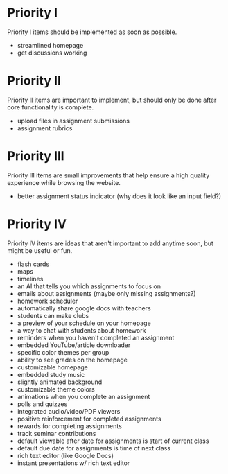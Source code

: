 # Priority I

Priority I items should be implemented as soon as possible.

- streamlined homepage
- get discussions working

# Priority II

Priority II items are important to implement, but should only be done after core
functionality is complete.

- upload files in assignment submissions
- assignment rubrics

# Priority III

Priority III items are small improvements that help ensure a high quality
experience while browsing the website.

- better assignment status indicator (why does it look like an input field?)

# Priority IV

Priority IV items are ideas that aren't important to add anytime soon, but might
be useful or fun.

- flash cards
- maps
- timelines
- an AI that tells you which assignments to focus on
- emails about assignments (maybe only missing assignments?)
- homework scheduler
- automatically share google docs with teachers
- students can make clubs
- a preview of your schedule on your homepage
- a way to chat with students about homework
- reminders when you haven't completed an assignment
- embedded YouTube/article downloader
- specific color themes per group
- ability to see grades on the homepage
- customizable homepage
- embedded study music
- slightly animated background
- customizable theme colors
- animations when you complete an assignment
- polls and quizzes
- integrated audio/video/PDF viewers
- positive reinforcement for completed assignments
- rewards for completing assignments
- track seminar contributions
- default viewable after date for assignments is start of current class
- default due date for assignments is time of next class
- rich text editor (like Google Docs)
- instant presentations w/ rich text editor
